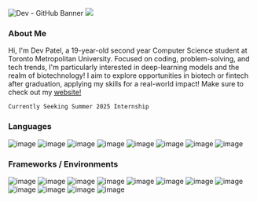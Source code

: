 ![Dev - GitHub Banner](https://github.com/devp19/devp19/assets/146687531/421a5f8b-1057-488a-9b6b-5724e4ccb2e2)
![](https://komarev.com/ghpvc/?username=devp19&style=for-the-badge&color=c7bfaf)


### About Me
Hi, I'm Dev Patel, a 19-year-old second year Computer Science student at Toronto Metropolitan University. Focused on coding, problem-solving, and tech trends, I'm particularly interested in deep-learning models and the realm of biotechnology! I aim to explore opportunities in biotech or fintech after graduation, applying my skills for a real-world impact! Make sure to check out my [website!](https://devp19.com)


```
Currently Seeking Summer 2025 Internship
```


### Languages

![image](https://img.shields.io/badge/Python-c9c1b2?style=for-the-badge&logo=python&logoColor=white)
![image](https://img.shields.io/badge/Java-c9c1b2?style=for-the-badge&logo=coffeescript&logoColor=white)
![image](https://img.shields.io/badge/mysql-c9c1b2?style=for-the-badge&logo=mysql&logoColor=white)
![image](https://img.shields.io/badge/C%20Sharp-c9c1b2?style=for-the-badge&logo=csharp&logoColor=white)
![image](https://img.shields.io/badge/C-c9c1b2?style=for-the-badge&logo=c&logoColor=white)
![image](https://img.shields.io/badge/JavaScript-c9c1b2?style=for-the-badge&logo=javascript&logoColor=white)
![image](https://img.shields.io/badge/HTML-c9c1b2?style=for-the-badge&logo=html5&logoColor=white)
![image](https://img.shields.io/badge/CSS3-c9c1b2?style=for-the-badge&logo=css3&logoColor=white)



### Frameworks / Environments
![image](https://img.shields.io/badge/React-c9c1b2.svg?&style=for-the-badge&logo=React&logoColor=white)
![image](https://img.shields.io/badge/Bootstrap%205-c9c1b2?style=for-the-badge&logo=bootstrap&logoColor=white) 
![image](https://img.shields.io/badge/Node%20js-c9c1b2?style=for-the-badge&logo=nodedotjs&logoColor=white)
![image](https://img.shields.io/badge/Jupyter-c9c1b2.svg?&style=for-the-badge&logo=Jupyter&logoColor=white)
![image](https://img.shields.io/badge/npm-c9c1b2?style=for-the-badge&logo=npm&logoColor=white)
![image](https://img.shields.io/badge/Flask-c9c1b2?style=for-the-badge&logo=flask&logoColor=white)
![image](https://img.shields.io/badge/Open%20AI-c9c1b2?style=for-the-badge&logo=openai&logoColor=white)
![image](https://img.shields.io/badge/Google%20Cloud-c9c1b2?style=for-the-badge&logo=google-cloud&logoColor=white)
![image](https://img.shields.io/badge/GPT%20Model-c9c1b2?style=for-the-badge&logo=openai&logoColor=white)
![image](https://img.shields.io/badge/obsidian-c9c1b2?style=for-the-badge&logo=obisidian&logoColor=white)
![image](https://img.shields.io/badge/VSCode-c9c1b2?style=for-the-badge&logo=visual%20studio%20code&logoColor=white)
![image](https://img.shields.io/badge/conda-c9c1b2.svg?&style=for-the-badge&logo=anaconda&logoColor=white)


